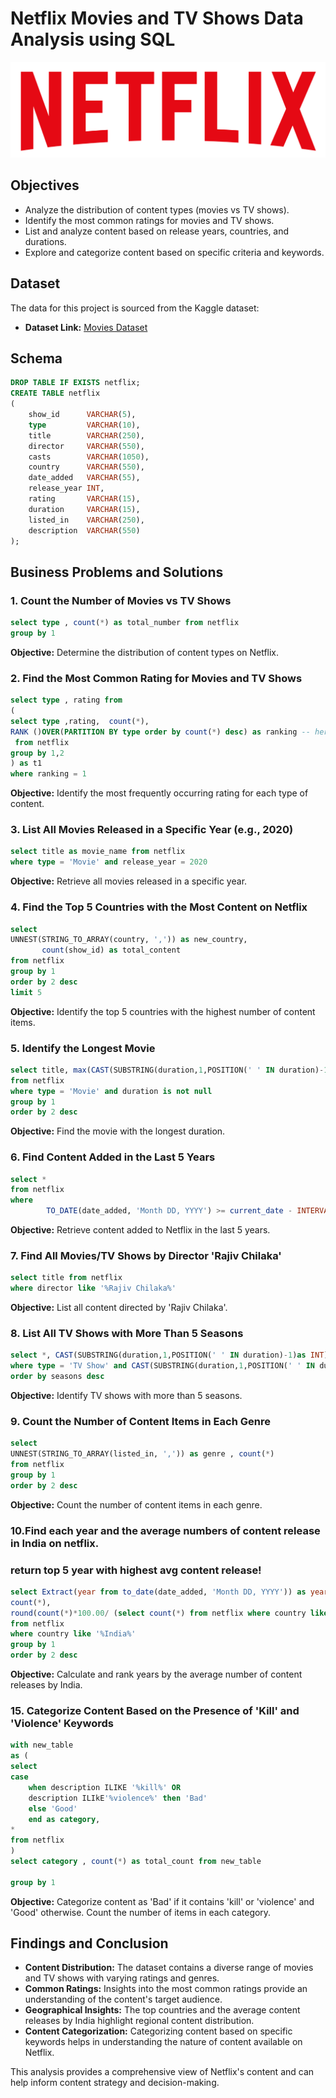 # Netflix Movies and TV Shows Data Analysis using SQL
![Netflix Logo](https://github.com/shashanksk63672/Netflix_DA/blob/main/logo.png)
## Objectives

- Analyze the distribution of content types (movies vs TV shows).
- Identify the most common ratings for movies and TV shows.
- List and analyze content based on release years, countries, and durations.
- Explore and categorize content based on specific criteria and keywords.

## Dataset

The data for this project is sourced from the Kaggle dataset:

- **Dataset Link:** [Movies Dataset](https://www.kaggle.com/datasets/shivamb/netflix-shows?resource=download)

## Schema

```sql
DROP TABLE IF EXISTS netflix;
CREATE TABLE netflix
(
    show_id      VARCHAR(5),
    type         VARCHAR(10),
    title        VARCHAR(250),
    director     VARCHAR(550),
    casts        VARCHAR(1050),
    country      VARCHAR(550),
    date_added   VARCHAR(55),
    release_year INT,
    rating       VARCHAR(15),
    duration     VARCHAR(15),
    listed_in    VARCHAR(250),
    description  VARCHAR(550)
);
```

## Business Problems and Solutions

### 1. Count the Number of Movies vs TV Shows

```sql
select type , count(*) as total_number from netflix
group by 1
```
**Objective:** Determine the distribution of content types on Netflix.

### 2. Find the Most Common Rating for Movies and TV Shows

``` sql
select type , rating from
( 
select type ,rating,  count(*),
RANK ()OVER(PARTITION BY type order by count(*) desc) as ranking -- here we are givinh ranking to most rated and then we filter out the first from each
 from netflix
group by 1,2
) as t1 
where ranking = 1
```
**Objective:** Identify the most frequently occurring rating for each type of content.


### 3. List All Movies Released in a Specific Year (e.g., 2020)

``` sql
select title as movie_name from netflix
where type = 'Movie' and release_year = 2020
```

**Objective:** Retrieve all movies released in a specific year.


### 4. Find the Top 5 Countries with the Most Content on Netflix


``` sql
select 
UNNEST(STRING_TO_ARRAY(country, ',')) as new_country, 
	   count(show_id) as total_content
from netflix
group by 1 
order by 2 desc
limit 5
```
**Objective:** Identify the top 5 countries with the highest number of content items.

### 5. Identify the Longest Movie
```sql
select title, max(CAST(SUBSTRING(duration,1,POSITION(' ' IN duration)-1)as INT)) as maximun_lenght
from netflix
where type = 'Movie' and duration is not null
group by 1
order by 2 desc
```
**Objective:** Find the movie with the longest duration.

### 6. Find Content Added in the Last 5 Years
```sql
select *
from netflix
where 
		TO_DATE(date_added, 'Month DD, YYYY') >= current_date - INTERVAL '5 Years'
```
**Objective:** Retrieve content added to Netflix in the last 5 years.

### 7. Find All Movies/TV Shows by Director 'Rajiv Chilaka'

```sql
select title from netflix
where director like '%Rajiv Chilaka%'
```
**Objective:** List all content directed by 'Rajiv Chilaka'.

### 8. List All TV Shows with More Than 5 Seasons
```sql
select *, CAST(SUBSTRING(duration,1,POSITION(' ' IN duration)-1)as INT) as seasons from netflix
where type = 'TV Show' and CAST(SUBSTRING(duration,1,POSITION(' ' IN duration)-1)as INT) > 5
order by seasons desc
```

**Objective:** Identify TV shows with more than 5 seasons.

### 9. Count the Number of Content Items in Each Genre
```sql
select 
UNNEST(STRING_TO_ARRAY(listed_in, ',')) as genre , count(*)
from netflix
group by 1
order by 2 desc
```
**Objective:** Count the number of content items in each genre.

### 10.Find each year and the average numbers of content release in India on netflix. 
### return top 5 year with highest avg content release!
```sql
select Extract(year from to_date(date_added, 'Month DD, YYYY')) as year , 
count(*),
round(count(*)*100.00/ (select count(*) from netflix where country like '%India%'),2) as avg_added
from netflix
where country like '%India%'
group by 1
order by 2 desc
```
**Objective:** Calculate and rank years by the average number of content releases by India.

### 15. Categorize Content Based on the Presence of 'Kill' and 'Violence' Keywords
```sql
with new_table
as (
select
case
	when description ILIKE '%kill%' OR
 	description ILIkE'%violence%' then 'Bad'
	else 'Good'
	end as category,
*
from netflix
)
select category , count(*) as total_count from new_table

group by 1
```
**Objective:** Categorize content as 'Bad' if it contains 'kill' or 'violence' and 'Good' otherwise. Count the number of items in each category.

## Findings and Conclusion

- **Content Distribution:** The dataset contains a diverse range of movies and TV shows with varying ratings and genres.
- **Common Ratings:** Insights into the most common ratings provide an understanding of the content's target audience.
- **Geographical Insights:** The top countries and the average content releases by India highlight regional content distribution.
- **Content Categorization:** Categorizing content based on specific keywords helps in understanding the nature of content available on Netflix.

This analysis provides a comprehensive view of Netflix's content and can help inform content strategy and decision-making.
